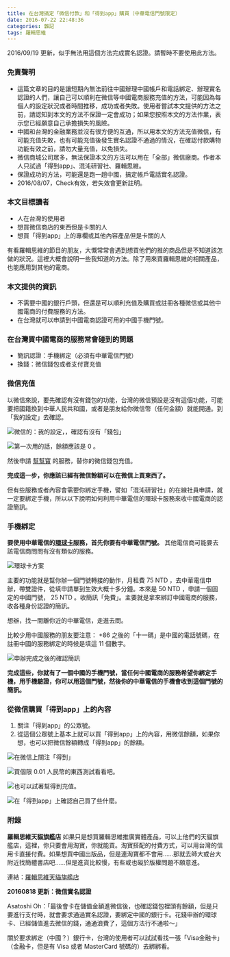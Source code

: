 ```yaml
---
title: 在台灣搞定「微信付款」和「得到app」購買（中華電信門號限定）
date: 2016-07-22 22:48:36
categories: 雜記
tags: 羅輯思維
---
```


2016/09/19 更新，似乎無法用這個方法完成實名認證。請暫時不要使用此方法。

### 免責聲明

- 這篇文章的目的是讓短期內無法前往中國辦理中國帳戶和電話綁定、辦理實名認證的人們，讓自己可以順利在微信等中國電商服務充值的方法，可能因為每個人的設定狀況或者時間推移，成功或者失敗。使用者嘗試本文提供的方法之前，請認知到本文的方法不保證一定會成功；如果您按照本文的方法作業，表示您已經願意自己承擔損失的風險。
- 中國和台灣的金融業務並沒有很方便的互通，所以用本文的方法充值微信，有可能充值失敗，也有可能充值後發生實名認證不通過的情況，在確認付款購物功能有效之前，請勿大量充值，以免損失。
- 微信商城公司眾多，無法保證本文的方法可以用在「全部」微信廠商。作者本人只試過「得到app」、混沌研習社、羅輯思維。
- 保證成功的方法，可能還是跑一趟中國，搞定帳戶電話實名認證。
- 2016/08/07，Check有效，若失效會更新註明。


### 本文目標讀者

- 人在台灣的使用者
- 想買微信商店的東西但是卡關的人
- 想買「得到app」上的專欄或其他內容產品但是卡關的人

有看羅輯思維的節目的朋友，大慨常常會遇到想買他們的推的商品但是不知道該怎做的狀況。這裡大概會說明一些我知道的方法。除了用來買羅輯思維的相關產品，也能應用到其他的電商。


### 本文提供的資訊

- 不需要中國的銀行戶頭，但還是可以順利充值及購買或註冊各種微信或其他中國電商的付費服務的方法。
- 在台灣就可以申請到中國電商認證可用的中國手機門號。


### 在台灣買中國電商的服務常會碰到的問題

- 簡訊認證：手機綁定（必須有中華電信門號）
- 換錢：微信錢包或者支付寶充值


### 微信充值

以微信來說，要先確認有沒有錢包的功能，台灣的微信預設是沒有這個功能，可能要把國籍換到中華人民共和國，或者是朋友給你微信幣（任何金額）就能開通。到「我的設定」去確認。

![微信的：我的設定，，確認有沒有「錢包」](https://c7.staticflickr.com/9/8423/28210162494_47ec098007.jpg)

![第一次用的話，餘額應該是 0 。](https://c1.staticflickr.com/9/8586/28722821832_c8c1d0ccbf.jpg)




然後申請 [幫幫寶](https://www.paybao.com.tw/) 的服務，替你的微信錢包充值。

**完成這一步，你應該已經有微信餘額可以在微信上買東西了。**

但有些服務或者內容會需要你綁定手機，譬如「混沌研習社」的在線社員申請，就一定要綁定手機，所以以下說明如何利用中華電信的環球卡服務來收中國電商的認證簡訊。


### 手機綁定

**要使用中華電信的[環球卡](http://www.sim2travel.com/index.php/product-description)服務，首先你要有中華電信門號。** 其他電信商可能要去該電信商問問有沒有類似的服務。

![環球卡方案](https://c3.staticflickr.com/9/8688/28190114330_e905de8138.jpg)

主要的功能就是幫你辦一個門號轉接的動作，月租費 75 NTD ，去中華電信申辦，帶雙證件，從填申請單到生效大概十多分鐘。本來是 50 NTD ，申請一個固定的中國門號， 25 NTD 。收簡訊「免費」。主要就是拿來綁訂中國電商的服務，收各種身份認證的簡訊。

想辦，找一間離你近的中華電信，走進去問。

比較少用中國服務的朋友要注意： +86 之後的「十一碼」是中國的電話號碼，在註冊中國的服務綁定的時候是填這 11 個數字。

![申辦完成之後的確認簡訊](https://c8.staticflickr.com/9/8719/28473492375_2c50709f7e.jpg)

**完成這些，你就有了一個中國的手機門號，當任何中國電商的服務希望你綁定手機，用手機驗證，你可以用這個門號，然後你的中華電信的手機會收到這個門號的簡訊。**


### 從微信購買「得到app」上的內容

1. 關注「得到app」的公眾號。
2. 從這個公眾號上基本上就可以買「得到app」上的內容，用微信餘額，如果你想，也可以把微信餘額轉成「得到app」的餘額。

![在微信上關注「得到」](https://c2.staticflickr.com/9/8222/28827709545_96d24ce455.jpg)

![買個限 0.01 人民幣的東西測試看看吧。](https://c5.staticflickr.com/9/8502/28722821012_97beabaa39.jpg)

![也可以試著幫得到充值。](https://c4.staticflickr.com/9/8584/28737578011_3cbe850799.jpg)

![在「得到app」上確認自己買了些什麼。](https://c7.staticflickr.com/9/8601/28709304822_db4efaff59.jpg)


### 附錄

**羅輯思維天貓旗艦店**
如果只是想買羅輯思維推廣實體產品，可以上他們的天貓旗艦店，這裡，你只要會用淘寶，你就能買。淘寶搭配的付費方式，可以用台灣的信用卡直接付費。如果想買中國出版品，但是連淘寶都不會用……那就去師大或台大附近找簡體書店吧……但是進貨比較慢，有些或也礙於版權問題不願意進。

連結：[羅輯思維天貓旗艦店](https://luojisiwei.world.tmall.com/)

**20160818 更新：微信實名認證**

Asatoshi Oh：「最後會卡在儲值金額進微信後，也確認錢包裡頭有餘額，但是只要進行支付時，就會要求通過實名認證，要綁定中國的銀行卡。花錢申辦的環球卡、已經儲值進去微信的錢，通通浪費了，這個方法行不通啦～」

關於要求綁定（中國？）銀行卡，台灣的使用者可以試試看找一張「Visa金融卡」（金融卡，但是有 Visa 或者 MasterCard 號碼的）去綁綁看。
